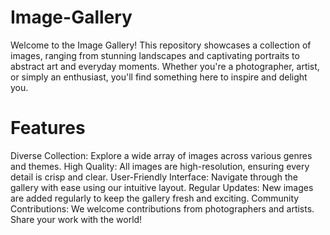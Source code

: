 # Image-Gallery
Welcome to the Image Gallery! This repository showcases a collection of images, ranging from stunning landscapes and captivating portraits to abstract art and everyday moments. Whether you're a photographer, artist, or simply an enthusiast, you'll find something here to inspire and delight you.
# Features
Diverse Collection: Explore a wide array of images across various genres and themes.
High Quality: All images are high-resolution, ensuring every detail is crisp and clear.
User-Friendly Interface: Navigate through the gallery with ease using our intuitive layout.
Regular Updates: New images are added regularly to keep the gallery fresh and exciting.
Community Contributions: We welcome contributions from photographers and artists. Share your work with the world!
